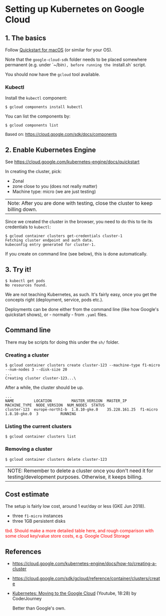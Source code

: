 # Setting up Kubernetes on Google Cloud

## 1. The basics

Follow [Quickstart for macOS](https://cloud.google.com/sdk/docs/quickstart-macos) (or similar for your OS).

Note that the `google-cloud-sdk` folder needs to be placed somewhere permanent (e.g. under ´~/bin`), before running the `install.sh` script.

You should now have the `gcloud` tool available.

### Kubectl

Install the `kubectl` component:

```
$ gcloud components install kubectl
```

You can list the components by:

```
$ gcloud components list
```

<font size="-1">Based on: https://cloud.google.com/sdk/docs/components </font>

## 2. Enable Kubernetes Engine

See https://cloud.google.com/kubernetes-engine/docs/quickstart

In creating the cluster, pick:

- Zonal
- zone close to you (does not really matter)
- Machine type: micro (we are just testing)

||
|---|
|Note: After you are done with testing, close the cluster to keep billing down.|

Since we created the cluster in the browser, you need to do this to tie its credentials to `kubectl`:

```
$ gcloud container clusters get-credentials cluster-1
Fetching cluster endpoint and auth data.
kubeconfig entry generated for cluster-1.
```

If you create on command line (see below), this is done automatically.

## 3. Try it!

```
$ kubectl get pods
No resources found.
```

We are not teaching Kubernetes, as such. It's fairly easy, once you get the concepts right (deployment, service, pods etc.).

Deployments can be done either from the command line (like how Google's quickstart shows), or - normally - from `.yaml` files.


## Command line

There may be scripts for doing this under the `sh/` folder.

### Creating a cluster

```
$ gcloud container clusters create cluster-123 --machine-type f1-micro --num-nodes 3 --disk-size 20
...
Creating cluster cluster-123...\                                                                                                                                 
```

After a while, the cluster should be up.

```
...
NAME         LOCATION         MASTER_VERSION  MASTER_IP      MACHINE_TYPE  NODE_VERSION  NUM_NODES  STATUS
cluster-123  europe-north1-b  1.8.10-gke.0    35.228.161.25  f1-micro      1.8.10-gke.0  3          RUNNING
```

### Listing the current clusters

```
$ gcloud container clusters list
```

### Removing a cluster

```
$ gcloud container clusters delete cluster-123
```

||
|---|
|NOTE: Remember to delete a cluster once you don't need it for testing/development purposes. Otherwise, it keeps billing.|

## Cost estimate

The setup is fairly low cost, around 1 eur/day or less (GKE Jun 2018).

- three `f1-micro` instances
- three 1GB persistent disks

<font color=red>tbd. Should make a more detailed table here, and rough comparison with some cloud key/value store costs, e.g. Google Cloud Storage</font>


## References 

- https://cloud.google.com/kubernetes-engine/docs/how-to/creating-a-cluster
- https://cloud.google.com/sdk/gcloud/reference/container/clusters/create 

- [Kubernetes: Moving to the Google Cloud](https://www.youtube.com/watch?v=4WP_uh1Ro4E) (Youtube, 18:28) by CoderJourney

  Better than Google's own.
